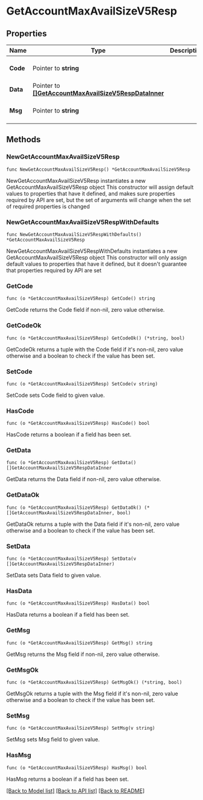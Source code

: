 # GetAccountMaxAvailSizeV5Resp

## Properties

Name | Type | Description | Notes
------------ | ------------- | ------------- | -------------
**Code** | Pointer to **string** |  | [optional] [default to ""]
**Data** | Pointer to [**[]GetAccountMaxAvailSizeV5RespDataInner**](GetAccountMaxAvailSizeV5RespDataInner.md) |  | [optional] 
**Msg** | Pointer to **string** |  | [optional] [default to ""]

## Methods

### NewGetAccountMaxAvailSizeV5Resp

`func NewGetAccountMaxAvailSizeV5Resp() *GetAccountMaxAvailSizeV5Resp`

NewGetAccountMaxAvailSizeV5Resp instantiates a new GetAccountMaxAvailSizeV5Resp object
This constructor will assign default values to properties that have it defined,
and makes sure properties required by API are set, but the set of arguments
will change when the set of required properties is changed

### NewGetAccountMaxAvailSizeV5RespWithDefaults

`func NewGetAccountMaxAvailSizeV5RespWithDefaults() *GetAccountMaxAvailSizeV5Resp`

NewGetAccountMaxAvailSizeV5RespWithDefaults instantiates a new GetAccountMaxAvailSizeV5Resp object
This constructor will only assign default values to properties that have it defined,
but it doesn't guarantee that properties required by API are set

### GetCode

`func (o *GetAccountMaxAvailSizeV5Resp) GetCode() string`

GetCode returns the Code field if non-nil, zero value otherwise.

### GetCodeOk

`func (o *GetAccountMaxAvailSizeV5Resp) GetCodeOk() (*string, bool)`

GetCodeOk returns a tuple with the Code field if it's non-nil, zero value otherwise
and a boolean to check if the value has been set.

### SetCode

`func (o *GetAccountMaxAvailSizeV5Resp) SetCode(v string)`

SetCode sets Code field to given value.

### HasCode

`func (o *GetAccountMaxAvailSizeV5Resp) HasCode() bool`

HasCode returns a boolean if a field has been set.

### GetData

`func (o *GetAccountMaxAvailSizeV5Resp) GetData() []GetAccountMaxAvailSizeV5RespDataInner`

GetData returns the Data field if non-nil, zero value otherwise.

### GetDataOk

`func (o *GetAccountMaxAvailSizeV5Resp) GetDataOk() (*[]GetAccountMaxAvailSizeV5RespDataInner, bool)`

GetDataOk returns a tuple with the Data field if it's non-nil, zero value otherwise
and a boolean to check if the value has been set.

### SetData

`func (o *GetAccountMaxAvailSizeV5Resp) SetData(v []GetAccountMaxAvailSizeV5RespDataInner)`

SetData sets Data field to given value.

### HasData

`func (o *GetAccountMaxAvailSizeV5Resp) HasData() bool`

HasData returns a boolean if a field has been set.

### GetMsg

`func (o *GetAccountMaxAvailSizeV5Resp) GetMsg() string`

GetMsg returns the Msg field if non-nil, zero value otherwise.

### GetMsgOk

`func (o *GetAccountMaxAvailSizeV5Resp) GetMsgOk() (*string, bool)`

GetMsgOk returns a tuple with the Msg field if it's non-nil, zero value otherwise
and a boolean to check if the value has been set.

### SetMsg

`func (o *GetAccountMaxAvailSizeV5Resp) SetMsg(v string)`

SetMsg sets Msg field to given value.

### HasMsg

`func (o *GetAccountMaxAvailSizeV5Resp) HasMsg() bool`

HasMsg returns a boolean if a field has been set.


[[Back to Model list]](../README.md#documentation-for-models) [[Back to API list]](../README.md#documentation-for-api-endpoints) [[Back to README]](../README.md)


